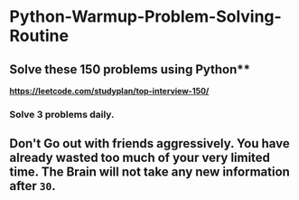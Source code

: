 # Python-Warmup-Problem-Solving-Routine



## Solve these 150 problems using Python**

**https://leetcode.com/studyplan/top-interview-150/**


### Solve 3 problems daily. 




## Don't Go out with friends aggressively. You have already wasted too much of your very limited time. The Brain will not take any new information after `30`.



